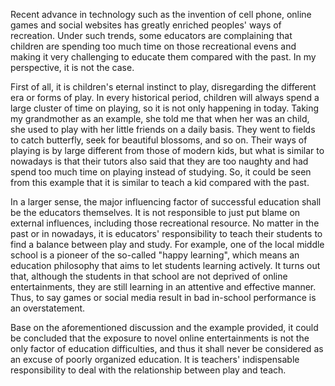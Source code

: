Recent advance in technology such as the invention of cell phone, online games and social websites has greatly enriched peoples' ways of recreation. Under such trends, some educators are complaining that children are spending too much time on those recreational evens and making it very challenging to educate them compared with the past. In my perspective, it is not the case.

First of all, it is children's eternal instinct to play, disregarding the different era or forms of play. In every historical period, children will always spend a large cluster of time on playing, so it is not only happening in today. Taking my grandmother as an example, she told me that when her was an child, she used to play with her little friends on a daily basis. They went to fields to catch butterfly, seek for beautiful blossoms, and so on. Their ways of playing is by large different from those of modern kids, but what is similar to nowadays is that their tutors also said that they are too naughty and had spend too much time on playing instead of studying. So, it could be seen from this example that it is similar to teach a kid compared with the past.

In a larger sense, the major influencing factor of successful education shall be the educators themselves. It is not responsible to just put blame on external influences, including those recreational resource. No matter in the past or in nowadays, it is educators' responsibility to teach their students to find a balance between play and study. For example, one of the local middle school is a pioneer of the so-called "happy learning", which means an education philosophy that aims to let students learning actively. It turns out that, although the students in that school are not deprived of online entertainments, they are still learning in an attentive and effective manner. Thus, to say games or social media result in bad in-school performance is an overstatement.

Base on the aforementioned discussion and the example provided, it could be concluded that the exposure to novel online entertainments is not the only factor of education difficulties, and thus it shall never be considered as an excuse of poorly organized education. It is teachers' indispensable responsibility to deal with the relationship between play and teach.